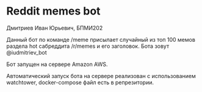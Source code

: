 # Reddit memes bot

Дмитриев Иван Юрьевич, БПМИ202

Данный бот по команде /meme присылает случайный из топ 100 мемов раздела hot сабреддита /r/memes и его заголовок. Бота зовут @iudmitriev_bot

Бот запущен на сервере Amazon AWS.

Автоматический запуск бота на сервере реализован с использованием watchtower, docker-compose файл есть в репрезитории.
